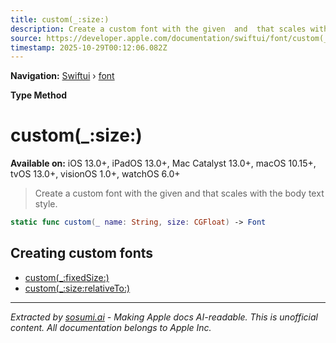 ```yaml
---
title: custom(_:size:)
description: Create a custom font with the given  and  that scales with the body text style.
source: https://developer.apple.com/documentation/swiftui/font/custom(_:size:)
timestamp: 2025-10-29T00:12:06.082Z
---
```


**Navigation:** [Swiftui](/documentation/swiftui) › [font](/documentation/swiftui/font)

**Type Method**

# custom(_:size:)

**Available on:** iOS 13.0+, iPadOS 13.0+, Mac Catalyst 13.0+, macOS 10.15+, tvOS 13.0+, visionOS 1.0+, watchOS 6.0+

> Create a custom font with the given  and  that scales with the body text style.

```swift
static func custom(_ name: String, size: CGFloat) -> Font
```

## Creating custom fonts

- [custom(_:fixedSize:)](/documentation/swiftui/font/custom(_:fixedsize:))
- [custom(_:size:relativeTo:)](/documentation/swiftui/font/custom(_:size:relativeto:))

---

*Extracted by [sosumi.ai](https://sosumi.ai) - Making Apple docs AI-readable.*
*This is unofficial content. All documentation belongs to Apple Inc.*
